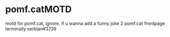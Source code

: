 # pomf.catMOTD
motd for pomf.cat, ignore.
if u wanna add a funny joke 2 pomf.cat frontpage terminally serbian#3739
